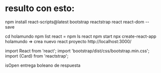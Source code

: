 # resulto con esto:
npm install react-scripts@latest bootstrap reactstrap react react-dom --save

cd holamundo
npm list react = npm ls react
npm start
npx create-react-app holamundo => crea nuevo react proyecto
http://localhost:3000/

import React from 'react';
import 'bootstrap/dist/css/bootstrap.min.css';
import {Card} from 'reactstrap';

isOpen entrega boleano de respuesta